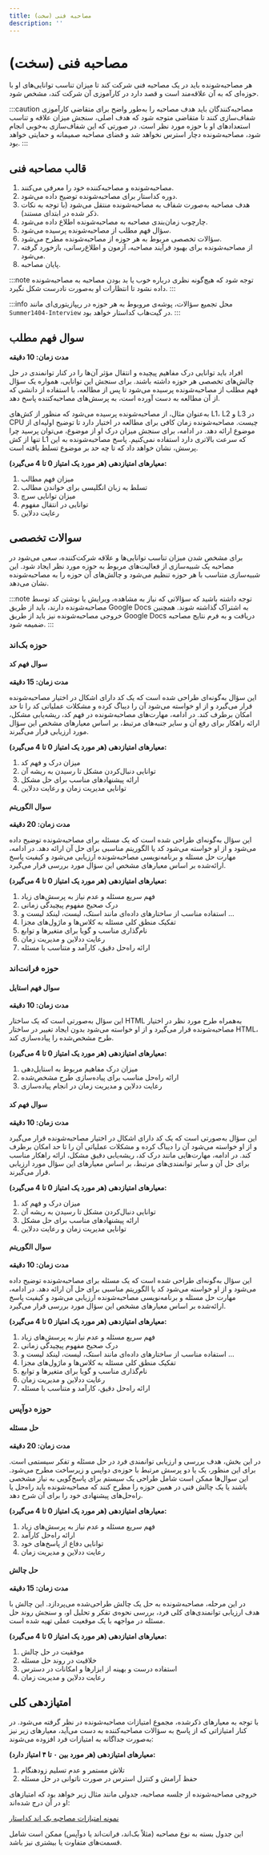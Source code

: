 ```yaml
---
title: مصاحبه فنی (سخت)
description: ''
---
```


# مصاحبه فنی (سخت)

هر مصاحبه‌شونده باید در یک مصاحبه فنی شرکت کند تا میزان تناسب توانایی‌های او با حوزه‌ای که به آن علاقه‌مند است و قصد
دارد در کارآموزی آن شرکت کند، مشخص شود.

:::caution
مصاحبه‌کنندگان باید هدف مصاحبه را به‌طور واضح برای متقاضی کارآموزی شفاف‌سازی کنند تا متقاضی متوجه شود که هدف اصلی، سنجش
میزان علاقه و تناسب استعدادهای او با حوزه مورد نظر است.
در صورتی که این شفاف‌سازی به‌خوبی انجام شود، مصاحبه‌شونده دچار استرس نخواهد شد و فضای مصاحبه صمیمانه و حمایتی خواهد بود.
:::

## قالب مصاحبه فنی

1. مصاحبه‌شونده و مصاحبه‌کننده خود را معرفی می‌کنند.
2. دوره کداستار برای مصاحبه‌شونده توضیح داده می‌شود.
3. هدف مصاحبه به‌صورت شفاف به مصاحبه‌شونده منتقل می‌شود (با توجه به نکات ذکر شده در ابتدای مستند).
4. چارچوب زمان‌بندی مصاحبه به مصاحبه‌شونده اطلاع داده می‌شود.
5. سؤال فهم مطلب از مصاحبه‌شونده پرسیده می‌شود.
6. سؤالات تخصصی مربوط به هر حوزه از مصاحبه‌شونده مطرح می‌شود.
7. از مصاحبه‌شونده برای بهبود فرآیند مصاحبه، آزمون و اطلاع‌رسانی، بازخورد گرفته می‌شود.
8. پایان مصاحبه.

:::note
توجه شود که هیچ‌گونه نظری درباره خوب یا بد بودن مصاحبه به مصاحبه‌شونده داده نشود تا انتظارات او به‌صورت نادرست شکل
نگیرد.
:::

:::info
محل تجمیع سؤالات، پوشه‌ی مروبوط به هر حوزه در ریپازیتوری‌ای مانند `Summer1404-Interview` در گیت‌هاب کداستار خواهد بود.
:::

## سوال فهم مطلب

**مدت زمان: 10 دقیقه**

افراد باید توانایی درک مفاهیم پیچیده و انتقال مؤثر آن‌ها را در کنار توانمندی در حل چالش‌های تخصصی هر حوزه داشته باشند.
برای سنجش این توانایی، همواره یک سؤال فهم مطلب از مصاحبه‌شونده پرسیده می‌شود تا پس از مطالعه، با استفاده از دانشی که از
آن مطالعه به دست آورده است، به پرسش‌های مصاحبه‌کننده پاسخ دهد.

به‌عنوان مثال، از مصاحبه‌شونده پرسیده می‌شود که منظور از کش‌های L1،
L2
و
L3
در
CPU
چیست.
مصاحبه‌شونده زمان کافی برای مطالعه در اختیار دارد تا توضیح اولیه‌ای از موضوع ارائه دهد.
در ادامه، برای سنجش میزان درک او از موضوع، می‌توان پرسید چرا تنها از کش
L1
که سرعت بالاتری دارد استفاده نمی‌کنیم.
پاسخ مصاحبه‌شونده به این پرسش، نشان خواهد داد که تا چه حد بر موضوع تسلط یافته است.

**معیارهای امتیازدهی (هر مورد یک امتیاز 0 تا 4 می‌گیرد):**

1. میزان فهم مطالب
2. تسلط به زبان انگلیسی برای خواندن مطالب
3. میزان توانایی سرچ
4. توانایی در انتقال مفهوم
5. رعایت ددلاین

## سوالات تخصصی

برای مشخص شدن میزان تناسب توانایی‌ها و علاقه شرکت‌کننده، سعی می‌شود در مصاحبه یک شبیه‌سازی از فعالیت‌های مربوط به حوزه
مورد نظر ایجاد شود.
این شبیه‌سازی متناسب با هر حوزه تنظیم می‌شود و چالش‌های آن حوزه را به مصاحبه‌شونده نشان می‌دهد.

:::note
توجه داشته باشید که سؤالاتی که نیاز به مشاهده، ویرایش یا نوشتن کد توسط مصاحبه‌شونده دارند، باید از طریق
Google Docs
به اشتراک گذاشته شوند.
همچنین خروجی مصاحبه‌شونده نیز باید از طریق
Google Docs
دریافت و به فرم نتایج مصاحبه ضمیمه شود.
:::

### حوزه بک‌اند

#### سوال فهم کد

**مدت زمان: 15 دقیقه**

این سؤال به‌گونه‌ای طراحی شده است که یک کد دارای اشکال در اختیار مصاحبه‌شونده قرار می‌گیرد و از او خواسته می‌شود آن را
دیباگ کرده و مشکلات عملیاتی کد را تا حد امکان برطرف کند.
در ادامه، مهارت‌های مصاحبه‌شونده در فهم کد، ریشه‌یابی مشکل، ارائه راهکار برای رفع آن و سایر جنبه‌های مرتبط، بر اساس
معیارهای مشخص این سؤال مورد ارزیابی قرار می‌گیرند.

**معیارهای امتیازدهی (هر مورد یک امتیاز 0 تا 4 می‌گیرد):**

1. میزان درک و فهم کد
2. توانایی دنبال‌کردن مشکل تا رسیدن به ریشه آن
3. ارائه پیشنهادهای مناسب برای حل مشکل
4. توانایی مدیریت زمان و رعایت ددلاین

#### سوال الگوریتم

**مدت زمان: 20 دقیقه**

این سؤال به‌گونه‌ای طراحی شده است که یک مسئله برای مصاحبه‌شونده توضیح داده می‌شود و از او خواسته می‌شود کد یا الگوریتم
مناسبی برای حل آن ارائه دهد.
در ادامه، مهارت حل مسئله و برنامه‌نویسی مصاحبه‌شونده ارزیابی می‌شود و کیفیت پاسخ ارائه‌شده بر اساس معیارهای مشخص این
سؤال مورد بررسی قرار می‌گیرد.

**معیارهای امتیازدهی (هر مورد یک امتیاز 0 تا 4 می‌گیرد):**

1. فهم سریع مسئله و عدم نیاز به پرسش‌های زیاد
2. درک صحیح مفهوم پیچیدگی زمانی
3. استفاده مناسب از ساختارهای داده‌ای مانند استک، لیست، لینکد لیست و ...
4. تفکیک منطق کلی مسئله به کلاس‌ها و ماژول‌های مجزا
5. نام‌گذاری مناسب و گویا برای متغیرها و توابع
6. رعایت ددلاین و مدیریت زمان
7. ارائه راه‌حل دقیق، کارآمد و متناسب با مسئله

### حوزه فرانت‌اند

#### سوال فهم استایل

**مدت زمان: 10 دقیقه**

این سؤال به‌صورتی است که یک ساختار
HTML
به‌همراه طرح مورد نظر در اختیار مصاحبه‌شونده قرار می‌گیرد و از او خواسته می‌شود بدون ایجاد تغییر در ساختار
HTML،
طرح مشخص‌شده را پیاده‌سازی کند.

**معیارهای امتیازدهی (هر مورد یک امتیاز 0 تا 4 می‌گیرد):**

1. میزان درک مفاهیم مربوط به استایل‌دهی
2. ارائه راه‌حل مناسب برای پیاده‌سازی طرح مشخص‌شده
3. رعایت ددلاین و مدیریت زمان در انجام پیاده‌سازی

#### سوال فهم کد

**مدت زمان: 10 دقیقه**

این سؤال به‌صورتی است که یک کد دارای اشکال در اختیار مصاحبه‌شونده قرار می‌گیرد و از او خواسته می‌شود آن را دیباگ کرده و
مشکلات عملیاتی آن را تا حد امکان برطرف کند.
در ادامه، مهارت‌هایی مانند درک کد، ریشه‌یابی دقیق مشکل، ارائه راهکار مناسب برای حل آن و سایر توانمندی‌های مرتبط، بر اساس
معیارهای این سؤال مورد ارزیابی قرار می‌گیرند.

**معیارهای امتیازدهی (هر مورد یک امتیاز 0 تا 4 می‌گیرد):**

1. میزان درک و فهم کد
2. توانایی دنبال‌کردن مشکل تا رسیدن به ریشه آن
3. ارائه پیشنهادهای مناسب برای حل مشکل
4. توانایی مدیریت زمان و رعایت ددلاین

#### سوال الگوریتم

**مدت زمان: 10 دقیقه**

این سؤال به‌گونه‌ای طراحی شده است که یک مسئله برای مصاحبه‌شونده توضیح داده می‌شود و از او خواسته می‌شود کد یا الگوریتم
مناسبی برای حل آن ارائه دهد.
در ادامه، مهارت حل مسئله و برنامه‌نویسی مصاحبه‌شونده ارزیابی می‌شود و کیفیت پاسخ ارائه‌شده بر اساس معیارهای مشخص این
سؤال مورد بررسی قرار می‌گیرد.

**معیارهای امتیازدهی (هر مورد یک امتیاز 0 تا 4 می‌گیرد):**

1. فهم سریع مسئله و عدم نیاز به پرسش‌های زیاد
2. درک صحیح مفهوم پیچیدگی زمانی
3. استفاده مناسب از ساختارهای داده‌ای مانند استک، لیست، لینکد لیست و ...
4. تفکیک منطق کلی مسئله به کلاس‌ها و ماژول‌های مجزا
5. نام‌گذاری مناسب و گویا برای متغیرها و توابع
6. رعایت ددلاین و مدیریت زمان
7. ارائه راه‌حل دقیق، کارآمد و متناسب با مسئله

### حوزه دوآپس

#### حل مسئله

**مدت زمان: 20 دقیقه**

در این بخش، هدف بررسی و ارزیابی توانمندی فرد در حل مسئله و تفکر سیستمی است. برای این منظور، یک یا دو پرسش مرتبط با حوزه‌ی دواپس و زیرساخت مطرح می‌شود. این سوال‌ها ممکن است شامل طراحی یک سیستم برای پاسخ‌گویی به نیاز مشخصی باشند یا یک چالش فنی در همین حوزه را مطرح کنند که مصاحبه‌شونده باید راه‌حل یا راه‌حل‌های پیشنهادی خود را برای آن شرح دهد.

**معیارهای امتیازدهی (هر مورد یک امتیاز 0 تا 4 می‌گیرد):**

1. فهم سریع مسئله و عدم نیاز به پرسش‌های زیاد
2. ارائه راه‌حل کارآمد
3. توانایی دفاع از پاسخ‌های خود
4. رعایت ددلاین و مدیریت زمان

#### حل چالش

**مدت زمان: 15 دقیقه**

در این مرحله، مصاحبه‌شونده به حل یک چالش طراحی‌شده می‌پردازد. این چالش با هدف ارزیابی توانمندی‌های کلی فرد، بررسی نحوه‌ی تفکر و تحلیل او، و سنجش روند حل مسئله در مواجهه با یک موقعیت عملی تهیه شده است.

**معیارهای امتیازدهی (هر مورد یک امتیاز 0 تا 4 می‌گیرد):**

1. موفقیت در حل چالش
2. خلاقیت در روند حل مسئله
3. استفاده درست و بهینه از ابزارها و امکانات در دسترس
4. رعایت ددلاین و مدیریت زمان

## امتیازدهی کلی

با توجه به معیارهای ذکرشده، مجموع امتیازات مصاحبه‌شونده در نظر گرفته می‌شود.
در کنار امتیازاتی که از پاسخ به سؤالات مصاحبه‌کننده به دست می‌آید، معیارهای زیر نیز به‌صورت جداگانه به امتیازات فرد
افزوده می‌شوند:

**معیارهای امتیازدهی (هر مورد بین ۰ تا ۴ امتیاز دارد):**

1. تلاش مستمر و عدم تسلیم زودهنگام
2. حفظ آرامش و کنترل استرس در صورت ناتوانی در حل مسئله

خروجی مصاحبه‌شونده از جلسه مصاحبه، جدولی مانند مثال زیر خواهد بود که امتیازهای او در آن درج شده‌اند:

[نمونه امتیازات مصاحبه بک اند کداستار](https://docs.google.com/spreadsheets/d/1DC33YTGDAvoRisPF1cZlm8vBXoMJhUL8J3VECj4Ic6g/edit?usp=sharing)

این جدول بسته به نوع مصاحبه (مثلاً بک‌اند، فرانت‌اند یا دوآپس) ممکن است شامل قسمت‌های متفاوت یا بیشتری نیز باشد.
